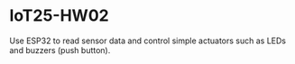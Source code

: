 # IoT25-HW02
Use ESP32 to read sensor data and control simple actuators such as LEDs and buzzers (push button).
